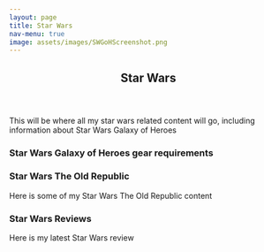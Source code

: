 ```yaml
---
layout: page
title: Star Wars
nav-menu: true
image: assets/images/SWGoHScreenshot.png
---
```

<div id="main" class="alt">
  <section id="one">
    <div class="inner">
  		<header class="major">
  			<h1>Star Wars</h1>
  		</header>
      This will be where all my star wars related content will go, including information about Star Wars Galaxy of Heroes
      <!-- Star Wars Galaxy of Heroes character gear requirements -->
      <section id="SWGoH">
        <h1>Star Wars Galaxy of Heroes gear requirements</h1>
      </section>
      <!-- SWTOR -->
      <section id="SWTOR">
        <h1>Star Wars The Old Republic</h1>
        <p>Here is some of my Star Wars The Old Republic content</p>
      </section>
      <!-- Section 3 - reviews -->
      <section id="Reviews_SW" class="reviews">
        <h1>Star Wars Reviews</h1>
        <p>Here is my latest Star Wars review</p>
      </section>
    </div>
  </section>
</div>

